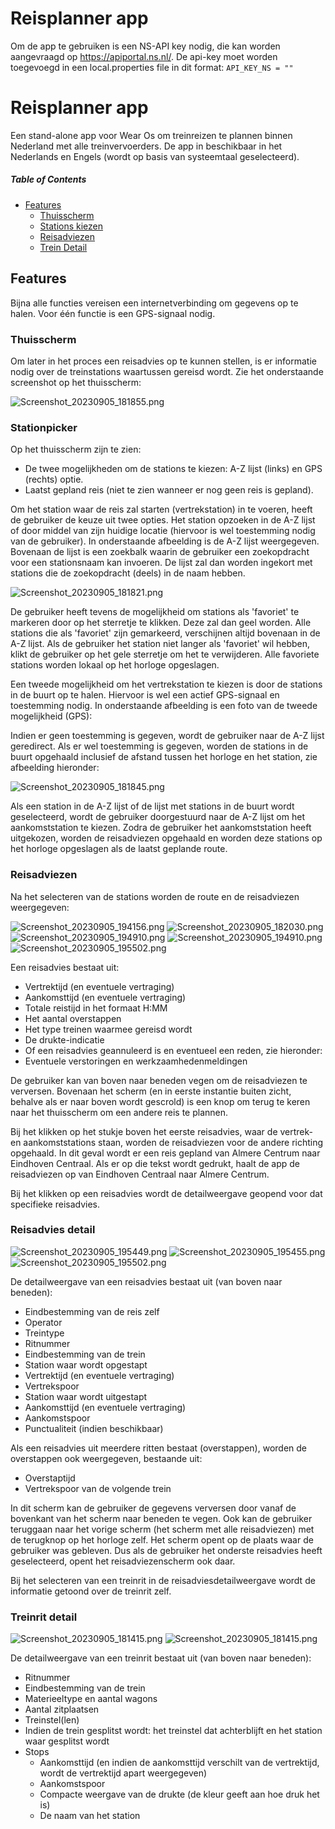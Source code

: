 # Reisplanner app
Om de app te gebruiken is een NS-API key nodig, die kan worden aangevraagd op https://apiportal.ns.nl/.
De api-key moet worden toegevoegd in een local.properties file in dit format:
``API_KEY_NS = ""``


# Reisplanner app
Een stand-alone app voor Wear Os om treinreizen te plannen binnen Nederland met alle treinvervoerders.
De app in beschikbaar in het Nederlands en Engels (wordt op basis van systeemtaal geselecteerd).

##### Table of Contents
- [Features](#Features)  
  - [Thuisscherm](#Thuisscherm)
  - [Stations kiezen](#Stationpicker)
  - [Reisadviezen](#Reisadvies-detail)
  - [Trein Detail](#Treinrit-detail)

## Features
Bijna alle functies vereisen een internetverbinding om gegevens op te halen. Voor één functie is een GPS-signaal nodig.

### Thuisscherm
Om later in het proces een reisadvies op te kunnen stellen, is er informatie nodig over de treinstations waartussen gereisd wordt. Zie het onderstaande screenshot op het thuisscherm:

![Screenshot_20230905_181855.png](demo/Screenshot_20230905_181855.png "Thuisscherm")

### Stationpicker

Op het thuisscherm zijn te zien:

- De twee mogelijkheden om de stations te kiezen: A-Z lijst (links) en GPS (rechts) optie.
- Laatst gepland reis (niet te zien wanneer er nog geen reis is gepland).

Om het station waar de reis zal starten (vertrekstation) in te voeren, heeft de gebruiker de keuze uit twee opties. Het station opzoeken in de A-Z lijst of door middel van zijn huidige locatie (hiervoor is wel toestemming nodig van de gebruiker).
In onderstaande afbeelding is de A-Z lijst weergegeven. Bovenaan de lijst is een zoekbalk waarin de gebruiker een zoekopdracht voor een stationsnaam kan invoeren. De lijst zal dan worden ingekort met stations die de zoekopdracht (deels) in de naam hebben.

![Screenshot_20230905_181821.png](demo/Screenshot_20230905_181821.png "Station picker A-Z lijst")

De gebruiker heeft tevens de mogelijkheid om stations als 'favoriet' te markeren door op het sterretje te klikken. Deze zal dan geel worden. Alle stations die als 'favoriet' zijn gemarkeerd, verschijnen altijd bovenaan in de A-Z lijst. Als de gebruiker het station niet langer als 'favoriet' wil hebben, klikt de gebruiker op het gele sterretje om het te verwijderen. Alle favoriete stations worden lokaal op het horloge opgeslagen.

Een tweede mogelijkheid om het vertrekstation te kiezen is door de stations in de buurt op te halen. Hiervoor is wel een actief GPS-signaal en toestemming nodig. In onderstaande afbeelding is een foto van de tweede mogelijkheid (GPS):

Indien er geen toestemming is gegeven, wordt de gebruiker naar de A-Z lijst geredirect. Als er wel toestemming is gegeven, worden de stations in de buurt opgehaald inclusief de afstand tussen het horloge en het station, zie afbeelding hieronder:

![Screenshot_20230905_181845.png](demo/Screenshot_20230905_181845.png "Stations in de buurt")

Als een station in de A-Z lijst of de lijst met stations in de buurt wordt geselecteerd, wordt de gebruiker doorgestuurd naar de A-Z lijst om het aankomststation te kiezen. Zodra de gebruiker het aankomststation heeft uitgekozen, worden de reisadviezen opgehaald en worden deze stations op het horloge opgeslagen als de laatst geplande route.
### Reisadviezen
Na het selecteren van de stations worden de route en de reisadviezen weergegeven:

![Screenshot_20230905_194156.png](demo/Screenshot_20230905_194156.png "Route en reisadviezen")
![Screenshot_20230905_182030.png](demo/Screenshot_20230905_182030.png "Reisadviezen")
![Screenshot_20230905_194910.png](demo/Screenshot_20230905_194910.png "Andere reis plannen")
![Screenshot_20230905_194910.png](demo/Screenshot_20230906_143719.png "Verstoring")
![Screenshot_20230905_195502.png](demo/Screenshot_20230907_134946.png "overstap niet mogelijk")

Een reisadvies bestaat uit:

- Vertrektijd (en eventuele vertraging)
- Aankomsttijd (en eventuele vertraging)
- Totale reistijd in het formaat H:MM
- Het aantal overstappen
- Het type treinen waarmee gereisd wordt
- De drukte-indicatie
- Of een reisadvies geannuleerd is en eventueel een reden, zie hieronder:
- Eventuele verstoringen en werkzaamhedenmeldingen

De gebruiker kan van boven naar beneden vegen om de reisadviezen te verversen. Bovenaan het scherm (en in eerste instantie buiten zicht, behalve als er naar boven wordt gescrold) is een knop om terug te keren naar het thuisscherm om een andere reis te plannen.

Bij het klikken op het stukje boven het eerste reisadvies, waar de vertrek- en aankomststations staan, worden de reisadviezen voor de andere richting opgehaald. In dit geval wordt er een reis gepland van Almere Centrum naar Eindhoven Centraal. Als er op die tekst wordt gedrukt, haalt de app de reisadviezen op van Eindhoven Centraal naar Almere Centrum.

Bij het klikken op een reisadvies wordt de detailweergave geopend voor dat specifieke reisadvies.
### Reisadvies detail

![Screenshot_20230905_195449.png](demo/Screenshot_20230905_195449.png "Reisadvies detail weergave")
![Screenshot_20230905_195455.png](demo/Screenshot_20230905_195455.png "Reisadvies detail weergave")
![Screenshot_20230905_195502.png](demo/Screenshot_20230905_195502.png "Reisadvies detail weergave")


De detailweergave van een reisadvies bestaat uit (van boven naar beneden):

- Eindbestemming van de reis zelf
- Operator
- Treintype
- Ritnummer
- Eindbestemming van de trein
- Station waar wordt opgestapt
- Vertrektijd (en eventuele vertraging)
- Vertrekspoor
- Station waar wordt uitgestapt
- Aankomsttijd (en eventuele vertraging)
- Aankomstspoor
- Punctualiteit (indien beschikbaar)

Als een reisadvies uit meerdere ritten bestaat (overstappen), worden de overstappen ook weergegeven, bestaande uit:

- Overstaptijd
- Vertrekspoor van de volgende trein

In dit scherm kan de gebruiker de gegevens verversen door vanaf de bovenkant van het scherm naar beneden te vegen. Ook kan de gebruiker teruggaan naar het vorige scherm (het scherm met alle reisadviezen) met de terugknop op het horloge zelf. Het scherm opent op de plaats waar de gebruiker was gebleven. Dus als de gebruiker het onderste reisadvies heeft geselecteerd, opent het reisadviezenscherm ook daar.

Bij het selecteren van een treinrit in de reisadviesdetailweergave wordt de informatie getoond over de treinrit zelf.

### Treinrit detail

![Screenshot_20230905_181415.png](demo/Screenshot_20230905_181415.png "Treinrit detail")
![Screenshot_20230905_181415.png](demo/Screenshot_20230907_135146.png "Treinrit detail")

De detailweergave van een treinrit bestaat uit (van boven naar beneden):

- Ritnummer
- Eindbestemming van de trein
- Materieeltype en aantal wagons
- Aantal zitplaatsen
- Treinstel(len)
- Indien de trein gesplitst wordt: het treinstel dat achterblijft en het station waar gesplitst wordt
- Stops
  - Aankomsttijd (en indien de aankomsttijd verschilt van de vertrektijd, wordt de vertrektijd apart weergegeven)
  - Aankomstspoor
  - Compacte weergave van de drukte (de kleur geeft aan hoe druk het is)
  - De naam van het station